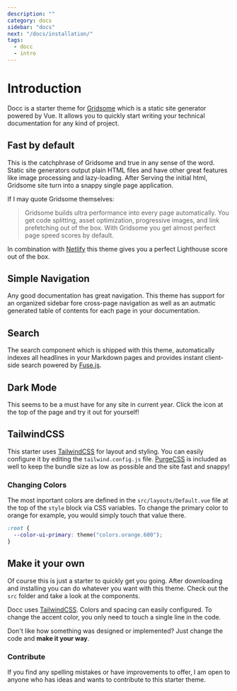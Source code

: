 ```yaml
---
description: ""
category: docs
sidebar: "docs"
next: "/docs/installation/"
tags:
  - docc
  - intro
---
```


# Introduction

Docc is a starter theme for [Gridsome](https://gridsome.org/) which is a static site generator powered by Vue. It allows you to quickly start writing your technical documentation for any kind of project.

## Fast by default

This is the catchphrase of Gridsome and true in any sense of the word. Static site generators output plain HTML files and have other great features like image processing and lazy-loading. After Serving the initial html, Gridsome site turn into a snappy single page application.

If I may quote Gridsome themselves:

> Gridsome builds ultra performance into every page automatically. You get code splitting, asset optimization, progressive images, and link prefetching out of the box. With Gridsome you get almost perfect page speed scores by default.

In combination with [Netlify](https://www.netlify.com/) this theme gives you a perfect Lighthouse score out of the box.

## Simple Navigation

Any good documentation has great navigation. This theme has support for an organized sidebar fore cross-page navigation as well as an autmatic generated table of contents for each page in your documentation.

## Search

The search component which is shipped with this theme, automatically indexes all headlines in your Markdown pages and provides instant client-side search powered by [Fuse.js](https://fusejs.io/).

## Dark Mode

This seems to be a must have for any site in current year. Click the icon at the top of the page and try it out for yourself!

## TailwindCSS

This starter uses [TailwindCSS](https://tailwindcss.com/) for layout and styling. You can easily configure it by editing the `tailwind.config.js` file. [PurgeCSS](https://purgecss.com/) is included as well to keep the bundle size as low as possible and the site fast and snappy!

### Changing Colors

The most inportant colors are defined in the `src/layouts/Default.vue` file at the top of the `style` block via CSS variables. To change the primary color to orange for example, you would simply touch that value there.

```css
:root {
  --color-ui-primary: theme("colors.orange.600");
}
```

## Make it your own

Of course this is just a starter to quickly get you going. After downloading and installing you can do whatever you want with this theme. Check out the `src` folder and take a look at the components.

Docc uses [TailwindCSS](https://tailwindcss.com/). Colors and spacing can easily configured. To change the accent color, you only need to touch a single line in the code.

Don't like how something was designed or implemented? Just change the code and **make it your way**.

### Contribute

If you find any spelling mistakes or have improvements to offer, I am open to anyone who has ideas and wants to contribute to this starter theme.
